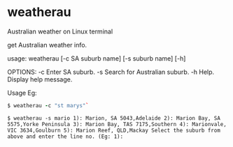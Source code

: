 # weatherau
Australian weather on Linux terminal

get Australian weather info.

usage: weatherau [-c SA suburb name] [-s suburb name] [-h] 

OPTIONS:
   -c    Enter SA suburb. 
   -s    Search for Australian suburb. 
   -h    Help. Display help message.

Usage Eg:
```coffeescript
$ weatherau -c "st marys"`
```

`$ weatherau -s mario
1): Marion, SA 5043,Adelaide
2): Marion Bay, SA 5575,Yorke Peninsula
3): Marion Bay, TAS 7175,Southern
4): Marionvale, VIC 3634,Goulburn
5): Marion Reef, QLD,Mackay
Select the suburb from above and enter the line no. (Eg: 1):`

